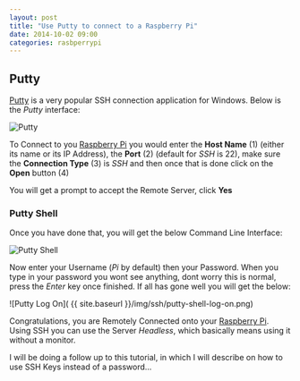 ```yaml
---
layout: post
title: "Use Putty to connect to a Raspberry Pi"
date: 2014-10-02 09:00
categories: rasbperrypi
---
```


## Putty

[Putty][putty] is a very popular SSH connection application for Windows. Below is the _Putty_ interface:

![Putty]({{site.baseurl}}/img/ssh/putty.png) 

To Connect to you [Raspberry Pi](http://www.raspberrypi.org/) you would enter the **Host Name** (1) (either its name or its IP Address), the **Port** (2) (default for _SSH_ is 22), make sure the **Connection Type** (3) is _SSH_ and then once that is done click on the **Open** button (4)

You will get a prompt to accept the Remote Server, click **Yes**

### Putty Shell

Once you have done that, you will get the below Command Line Interface:

![Putty Shell]({{site.baseurl}}/img/ssh/putty-shell.png)

Now enter your Username (_Pi_ by default) then your Password. When you type in your password you wont see anything, dont worry this is normal, press the _Enter_ key once finished. If all has gone well you will get the below:

![Putty Log On]( {{ site.baseurl }}/img/ssh/putty-shell-log-on.png) 

Congratulations, you are Remotely Connected onto your [Raspberry Pi](http://www.raspberrypi.org/). Using SSH you can use the Server _Headless_, which basically means using it without a monitor.

I will be doing a follow up to this tutorial, in which I will describe on how to use SSH Keys instead of a password...



[git]: http://git-scm.com/
[putty]: http://www.chiark.greenend.org.uk/~sgtatham/putty/download.html